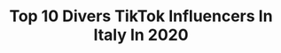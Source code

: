 ---
title: Top 10 Divers TikTok Influencers In Italy In 2020
description: >-
  Find top divers TikTok influencers in Italy in 2020. Most popular hashtags: #perte #foryou #viral #duetto.
platform: TikTok
hits: 241
text_top: Analyze the most popular TikTok influencers on inBeat.
text_bottom: inBeat holds 241 TikTok influencers like this in Italy for you to connect with.
profiles:
  - username: "salvatorevella72"
    fullname: >-
      Salvatore Vella
    bio: >-
      Non sono migliore di altri...ma sono diverso da molti
    location: "Italy"
    followers: 12900
    engagement: 510
    commentsToLikes: 0.091373
    id: ckbl6jker4bbp0j23nxlpr7dg
    verified: false
    hashtags: "#ironia, #perte, #foryou, #ospedale"
  - username: "treviso"
    fullname: >-
      André Custodio
    bio: >-
      Diversão, comédia, entretenimento confira nossos vídeos
    location: "Italy"
    followers: 1
    engagement: 1166
    commentsToLikes: 0.004822
    id: ckc7q3mkyvnkc0j23j1nefeo8
    verified: false
    hashtags: "#lush, #lushitalia, #bathbomb, #lushtreviso"
  - username: "eicharly1983"
    fullname: >-
      Ei Charly 🇵🇪🇮🇪
    bio: >-
      RICORDATE che essere DIVERSI non vuol di essere STRANI MA UNICI🍭 🌟BRILLA💯PRE☆
    location: "Italy"
    followers: 5229
    engagement: 630
    commentsToLikes: 0.053735
    id: ckcovwvlg9aqq0j23km5kzibf
    verified: false
    hashtags: "#latinoamerica, #crispychallenge, #respondiendocomentarios, #foryou"
  - username: "data4snack"
    fullname: >-
      DataSnack
    bio: >-
      📊 Dati in grafici 🇮🇹Per raccontarti l’Italia e il mondo 💡 In modo diverso
    location: "Italy"
    followers: 18700
    engagement: 615
    commentsToLikes: 0.017542
    id: ckafu1mpt85ih0i78lej8jabj
    verified: false
    hashtags: "#dati, #informazioni, #tiktokitalia, #economia"
  - username: "tiddinapagni"
    fullname: >-
      Matilde Pagni
    bio: >-
      Per essere insostituibili bisogna essere diversi .💗 Instagram: pagnimatilde
    location: "Italy"
    followers: 43500
    engagement: 777
    commentsToLikes: 0.019592
    id: ckcpk7vqoiiet0j23jurm89i1
    verified: false
    hashtags: "#fyp, #viral, #parati, #perte"
  - username: "crisbraveofficial"
    fullname: >-
      Cris Brave
    bio: >-
      ♿️Tutti abbiamo le nostre disabilità, chi più evidenti e chi meno evidenti.
    location: "Italy"
    followers: 23100
    engagement: 1511
    commentsToLikes: 0.021713
    id: ckbr8hozhnf7b0j23rigdmhvd
    verified: false
    hashtags: "#disabilit, #disabilita, #diversit, #neiperte"
  - username: "elenaanthony_bd"
    fullname: >-
      Elena Travaini
    bio: >-
      🥇Founders of Blindly Dancing 💃 Dancers 👗 Model 👩‍👧 Mom 👨‍👧 Tato
    location: "Italy"
    followers: 2586
    engagement: 1827
    commentsToLikes: 0.061393
    id: cka63lqno4w2b0i788dw0ar27
    verified: false
    hashtags: "#cat, #elenatravaini, #lago, #perte"
  - username: "sonia.berardi"
    fullname: >-
      SONIA
    bio: >-
      🇮🇹 18 y/o Road to 13K?❤️ Ig: berardi.soniaa
    location: "Italy"
    followers: 12300
    engagement: 1688
    commentsToLikes: 0.082507
    id: ckcp2iclwblwh0j23oug8qvtu
    verified: false
    hashtags: "#aumentare, #italiangirl, #viral, #goviral"
  - username: "zaman._.21"
    fullname: >-
      ZAMAN✌🏾
    bio: >-
      🇮🇹 • 🇧🇩 Mantova 16yo
    location: "Italy"
    followers: 12500
    engagement: 1325
    commentsToLikes: 0.042290
    id: ckdbb2u4g66380j23r0nxbmx1
    verified: false
    hashtags: "#school, #frasi, #perte, #fyp"
  - username: "andrealagreca"
    fullname: >-
      Andrea La Greca
    bio: >-
      DOPPIATORE E SPEAKER PUBBLICITARIO 🎙 (Seguimi su Instagram)
    location: "Italy"
    followers: 288900
    engagement: 2057
    commentsToLikes: 0.010847
    id: ck9aeywdi4gqi0j784bhqbwpb
    verified: false
    hashtags: "#speakeraggio, #commenti, #duetto, #spot"
---
